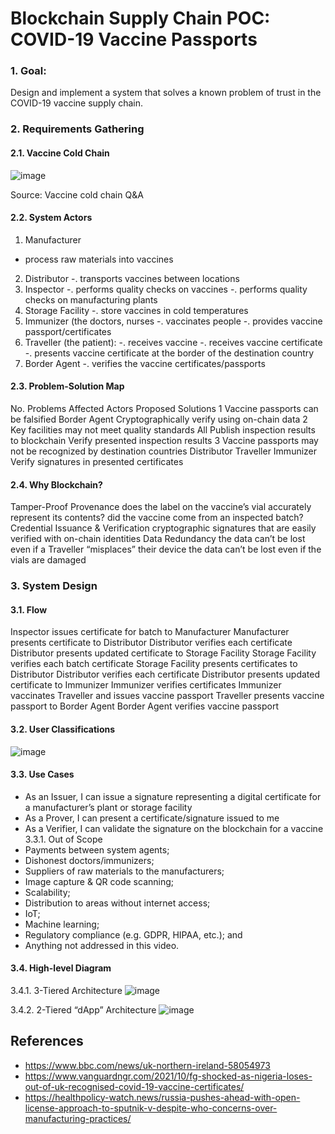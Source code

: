 # Blockchain Supply Chain POC: COVID-19 Vaccine Passports

### 1. Goal:
Design and implement a system that solves a known problem of trust in the COVID-19 vaccine supply chain.

### 2. Requirements Gathering

#### 2.1. Vaccine Cold Chain

![image](https://user-images.githubusercontent.com/81223173/188287314-3571eeef-b574-49c3-9a1b-2d4c8df9fc51.png)

Source: Vaccine cold chain Q&A

#### 2.2. System Actors
1. Manufacturer
- process raw materials into vaccines
2. Distributor
-. transports vaccines between locations
3. Inspector
-. performs quality checks on vaccines
-. performs quality checks on manufacturing plants
4. Storage Facility
-. store vaccines in cold temperatures
5. Immunizer (the doctors, nurses
-. vaccinates people
-. provides vaccine passport/certificates
6. Traveller (the patient):
-. receives vaccine
-. receives vaccine certificate
-. presents vaccine certificate at the border of the destination country
7. Border Agent
-. verifies the vaccine certificates/passports

#### 2.3. Problem-Solution Map

No.
Problems
Affected Actors
Proposed Solutions
1
Vaccine passports can be falsified
Border Agent
Cryptographically verify using on-chain data
2
Key facilities may not meet quality standards
All
Publish inspection results to blockchain
Verify presented inspection results
3
Vaccine passports may not be recognized by destination countries
Distributor
Traveller
Immunizer
Verify signatures in presented certificates


#### 2.4. Why Blockchain?
Tamper-Proof Provenance
does the label on the vaccine’s vial accurately represent its contents?
did the vaccine come from an inspected batch?
Credential Issuance & Verification
cryptographic signatures that are easily verified with on-chain identities
Data Redundancy
the data can’t be lost even if a Traveller “misplaces” their device
the data can’t be lost even if the vials are damaged

### 3. System Design

#### 3.1. Flow
Inspector issues certificate for batch to Manufacturer
<batch status updated to MANUFACTURED>
Manufacturer presents certificate to Distributor
Distributor verifies each certificate
<batch status updated to DELIVERING_INTERNATIONAL>
Distributor presents updated certificate to Storage Facility
Storage Facility verifies each batch certificate
<batch status updated to STORED>
Storage Facility presents certificates to Distributor
Distributor verifies each certificate
<batch status updated to DELIVERING_LOCAL>
Distributor presents updated certificate to Immunizer
Immunizer verifies certificates
<batch status updated to DELIVERED>
Immunizer vaccinates Traveller and issues vaccine passport
<certificate issued with status VACCINATED>
Traveller presents vaccine passport to Border Agent
Border Agent verifies vaccine passport

#### 3.2. User Classifications
![image](https://user-images.githubusercontent.com/81223173/188287460-0ccba217-7438-41b1-95e1-dea78d98f222.png)


#### 3.3. Use Cases
- As an Issuer, I can issue a signature representing a digital certificate for a manufacturer’s plant or storage facility
- As a Prover, I can present a certificate/signature issued to me
- As a Verifier, I can validate the signature on the blockchain for a vaccine
3.3.1. Out of Scope
- Payments between system agents;
- Dishonest doctors/immunizers;
- Suppliers of raw materials to the manufacturers;
- Image capture & QR code scanning;
- Scalability;
- Distribution to areas without internet access;
- IoT;
- Machine learning;
- Regulatory compliance (e.g. GDPR, HIPAA, etc.); and
- Anything not addressed in this video.

#### 3.4. High-level Diagram

3.4.1. 3-Tiered Architecture
![image](https://user-images.githubusercontent.com/81223173/188287464-dc171d22-f3af-4f7a-8209-2ef1353a6af3.png)

3.4.2. 2-Tiered “dApp” Architecture
![image](https://user-images.githubusercontent.com/81223173/188287481-f33c87b4-6da4-4278-9868-9ce9b08b9f21.png)

## References
- https://www.bbc.com/news/uk-northern-ireland-58054973
- https://www.vanguardngr.com/2021/10/fg-shocked-as-nigeria-loses-out-of-uk-recognised-covid-19-vaccine-certificates/
- https://healthpolicy-watch.news/russia-pushes-ahead-with-open-license-approach-to-sputnik-v-despite-who-concerns-over-manufacturing-practices/
